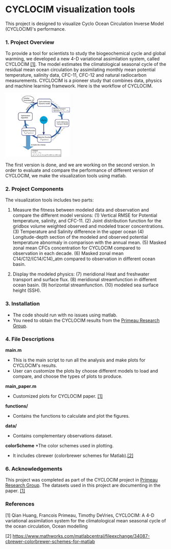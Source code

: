 # CYCLOCIM visualization tools
This project is designed to visualize Cyclo Ocean Circulation Inverse Model (CYCLOCIM)'s performance.

### 1. Project Overview<a name="overview"></a>

To provide a tool for scientists to study the biogeochemical cycle and global warming,  we developed a new 4-D variational assimilation system, called CYCLOCIM [[1]](#1).  The model estimates the climatological seasonal cycle of the residual mean ocean circulation by assimilating monthly mean potential temperature, salinity data, CFC-11, CFC-12 and natural radiocarbon measurements.  CYCLOCIM is a pioneer study that combines data, physics and machine learning framework. Here is the workflow of CYCLOCIM.

<img src="flow.jpg" width="40%">

The first version is done, and we are working on the second version. In order to evaluate and compare the performance of different version of CYCLOCIM, we make the visualization tools using matlab.

### 2. Project Components<a name="components"></a>

The visualization tools includes two parts:
1. Measure the fitness between modeled data and observation and compare the different model versions:
	(1) Vertical RMSE for Potential temperature, salinity, and CFC-11.
    (2) Joint distribution function for the gridbox volume weighted observed and modeled tracer concentrations.
    (3) Temperature and Salinity difference in the upper ocean
    (4) Longitude-depth section of the modeled and observed potential temperature abnormaly in comparison with the annual mean.
    (5) Masked zonal mean CFCs concentration for CYCLOCIM compared to observation in each decade.
    (6) Masked zonal mean C14/C12/(C14/C14)_atm compared to observation in different ocean basin.
    
2. Display the modeled physics:
    (7) meridional Heat and freshwater transport and surface flux.
    (8) meridional streamfunction in different ocean basin.
    (9) horizontal streamfunction.
    (10) modeled sea surface height (SSH).

### 3. Installation<a name="installation"></a>

 - The code should run with no issues using  matlab.
 - You need to obtain the CYCLOCIM results from the [Primeau Research Group](https://faculty.sites.uci.edu/primeau/).

### 4. File Descriptions<a name="files"></a>

**main.m**
* This is the main script to run all the analysis and make plots for CYCLOCIM's results.
* User can customize the  plots by choose different models to load and compare, and choose the types of plots to produce.

**main_paper.m**
* Customized plots for CYCLOCIM paper. [[1]](#1)

**functions/**
* Contains the functions to calculate  and plot the figures.

**data/**
* Contains complementary observations dataset.

**colorScheme**
*The color schemes used in plotting.  
* It includes cbrewer (colorbrewer schemes for Matlab).[[2]](#2)


### 6. Acknowledgements<a name="licensing">

This project was completed as part of the CYCLOCIM project in [Primeau Research Group](https://faculty.sites.uci.edu/primeau/). The datasets used in this project are documenting in the paper. [[1]](#1)

### References
<a id="1">[1]</a> 
Qian Huang, Francois Primeau, Timothy DeVries, CYCLOCIM: A 4-D variational assimilation system for the climatological mean seasonal cycle of the ocean circulation, Ocean modelling

<a id="2">[2]</a> 
https://www.mathworks.com/matlabcentral/fileexchange/34087-cbrewer-colorbrewer-schemes-for-matlab
